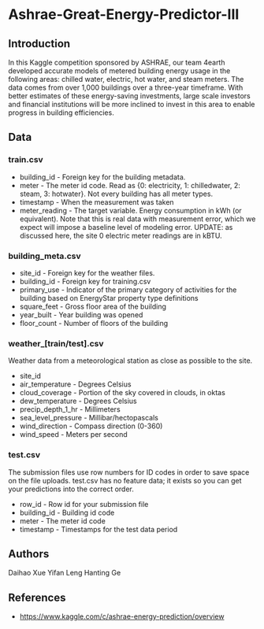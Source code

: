 # Ashrae-Great-Energy-Predictor-III

## Introduction
In this Kaggle competition sponsored by ASHRAE, our team 4earth developed accurate models of metered building energy usage in the following areas: chilled water, electric, hot water, and steam meters. The data comes from over 1,000 buildings over a three-year timeframe. With better estimates of these energy-saving investments, large scale investors and financial institutions will be more inclined to invest in this area to enable progress in building efficiencies.

## Data

### train.csv
- building_id - Foreign key for the building metadata.
- meter - The meter id code. Read as {0: electricity, 1: chilledwater, 2: steam, 3: hotwater}. Not every building has all meter types.
- timestamp - When the measurement was taken
- meter_reading - The target variable. Energy consumption in kWh (or equivalent). Note that this is real data with measurement error, which we expect will impose a baseline level of modeling error. UPDATE: as discussed here, the site 0 electric meter readings are in kBTU.
### building_meta.csv
- site_id - Foreign key for the weather files.
- building_id - Foreign key for training.csv
- primary_use - Indicator of the primary category of activities for the building based on EnergyStar property type definitions
- square_feet - Gross floor area of the building
- year_built - Year building was opened
- floor_count - Number of floors of the building
### weather_[train/test].csv
Weather data from a meteorological station as close as possible to the site.

- site_id
- air_temperature - Degrees Celsius
- cloud_coverage - Portion of the sky covered in clouds, in oktas
- dew_temperature - Degrees Celsius
- precip_depth_1_hr - Millimeters
- sea_level_pressure - Millibar/hectopascals
- wind_direction - Compass direction (0-360)
- wind_speed - Meters per second
### test.csv
The submission files use row numbers for ID codes in order to save space on the file uploads. test.csv has no feature data; it exists so you can get your predictions into the correct order.

- row_id - Row id for your submission file
- building_id - Building id code
- meter - The meter id code
- timestamp - Timestamps for the test data period

## Authors
Daihao Xue
Yifan Leng
Hanting Ge

## References
- https://www.kaggle.com/c/ashrae-energy-prediction/overview
